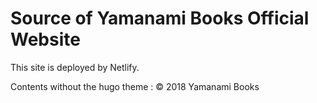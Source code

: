 # Source of Yamanami Books Official Website

This site is deployed by Netlify.

Contents without the hugo theme : © 2018 Yamanami Books
